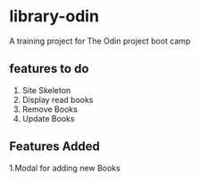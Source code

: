 # library-odin
A training project for The Odin project boot camp


## features to do
  
  1. Site Skeleton
  2. Display read books
  3. Remove Books
  4. Update Books 


## Features Added
  1.Modal for adding new Books

